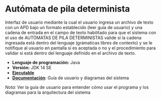 # Autómata de pila determinista
Interfaz de usuario mediante la cual el usuario ingresa un archivo de texto con un APD bajo un formato establecido (leer guia de usuario) y una cadena de entrada en el campo de texto habilitado para que el sistema con el uso de AUTÓMATAS DE PILA DETERMINISTAS valide si la cadena ingresada está dentro del lenguaje (grámaticas libres de contexto) y se le notifique al usuario en pantalla si es aceptada o no y el procedimiento para validar si está dentro del lenguaje definido en el archivo de texto.
- __Lenguaje de programación:__ Java
- __Versión:__ JDK 14 SE
- [__Ejecutable__](https://github.com/Ferwiis/java-apd/tree/main/APD/dist)
- [__Documentación__](https://github.com/Ferwiis/java-apd/tree/main/APD/docs): Guía de usuario y diagramas del sistema

*Nota:* Ver la guía de usuario para entender cómo usar el programa y los diagramas para la arquitectura del sistema
